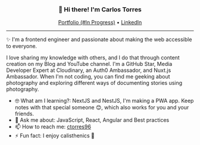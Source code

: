 
<h3 align="center">👋 Hi there! I'm Carlos Torres</h3>
<p align="center">
  <a href="#">Portfolio (#In Progress)</a> •
  <a href="https://www.linkedin.com/in/ctorres96/">LinkedIn</a>
</p>

---
✨ I'm a frontend engineer and passionate about making the web accessible to everyone. 

I love sharing my knowledge with others, and I do that through content creation on my Blog and YouTube channel. I'm a GitHub Star, Media Developer Expert at Cloudinary, an Auth0 Ambassador, and Nuxt.js Ambassador. When I'm not coding, you can find me geeking about photography and exploring different ways of documenting stories using photography.


- 🤓 What am I learning?: NextJS and NestJS, I'm making a PWA app. Keep notes with that special someone 😊, which also works for you and your friends. 
- 💬 Ask me about: JavaScript, React, Angular and Best practices
- 📫 How to reach me: [ctorres96](https://www.linkedin.com/in/ctorres96/)
- ⚡ Fun fact: I enjoy calisthenics 💪
